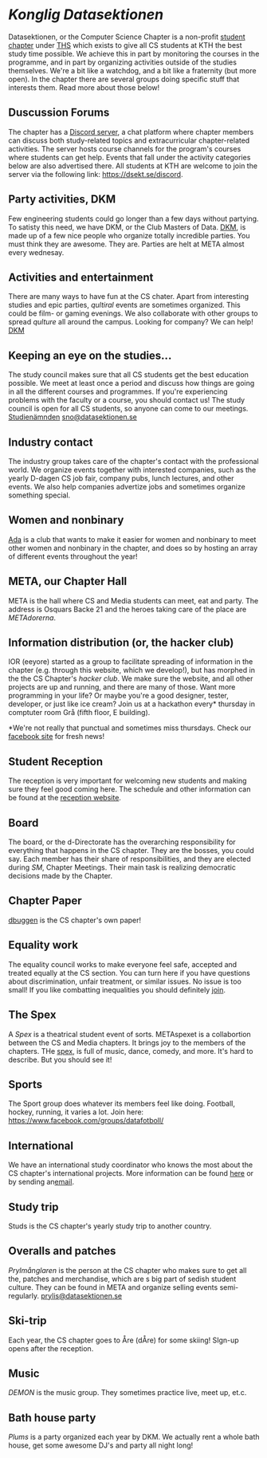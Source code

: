 # _Konglig Datasektionen_

Datasektionen, or the Computer Science Chapter is a non-profit
[student chapter](https://sv.wikipedia.org/wiki/Studentsektion)
under [THS](http://ths.kth.se) which exists to give all CS students at
KTH the best study time possible. We achieve this in part by monitoring
the courses in the programme, and in part by organizing activities
outside of the studies themselves. We're a bit like a watchdog, and
a bit like a fraternity (but more open). In the chapter there are
several groups doing specific stuff that interests them. Read more about
those below!

Duscussion Forums
-------------------

The chapter has a [Discord server](https://dsekt.se/discord), a chat platform where chapter members can discuss both study-related topics and extracurricular chapter-related activities. The server hosts course channels for the program's courses where students can get help. Events that fall under the activity categories below are also advertised there. All students at KTH are welcome to join the server via the following link: https://dsekt.se/discord.


Party activities, DKM
-------------------

Few engineering students could go longer than a few days without partying.
To satisty this need, we have DKM, or the Club Masters of Data.
[DKM](/en/clubs/dkm), is made up of a few nice people who organize totally
incredible parties. You must think they are awesome. They are.
Parties are helt at META almost every wednesay.


Activities and entertainment
-----------------------------

There are many ways to have fun at the CS chater. Apart from interesting
studies and epic parties, _qultiral_ events are sometimes organized. This
could be film- or gaming evenings. We also collaborate with other groups to
spread _qulture_ all around the campus. Looking for company? We can help!
[DKM](/en/clubs/qulturnamnden)


Keeping an eye on the studies...
---------------

The study council makes sure that all CS students get the best education
possible. We meet at least once a period and discuss how things are going
in all the different courses and programmes. If you're experiencing problems
with the faculty or a course, you should contact us!  The study council is
open for all CS students, so anyone can come to our meetings.
[Studienämnden](/en/clubs/studienamnden)
[sno@datasektionen.se](mailto:sno@datasektionen.se)

Industry contact
------------------

The industry group takes care of the chapter's contact with the professional
world. We organize events together with interested companies, such as the yearly
D-dagen CS job fair, company pubs, lunch lectures, and other events. We
also help companies advertize jobs and sometimes organize something special.

Women and nonbinary
--------------------
[Ada](/en/clubs/geek) is a club that wants to make it easier for women and nonbinary to meet other women and nonbinary in the chapter, and does so by hosting an array of different events throughout the year!

META, our Chapter Hall
-------------

META is the hall where CS and Media students can meet, eat and party.
The address is Osquars Backe 21 and the heroes taking care of the place
are _METAdorerna_.

Information distribution (or, the hacker club)
---------------------

IOR (eeyore) started as a group to facilitate spreading of information
in the chapter (e.g. through this website, which we develop!), but has
morphed in the the CS Chapter's _hacker club_. We make sure the website,
and all other projects are up and running, and there are many of those.
Want more programming in your life? Or maybe you're a good designer,
tester, developer, or just like ice cream? Join us at a hackathon every\*
thursday in comptuter room Grå (fifth floor, E building).

\*We're not really that punctual and sometimes miss thursdays. Check our
[facebook site](https://www.facebook.com/search/top/?q=informationsorganet)
for fresh news!

Student Reception
---------------------------

The reception is very important for welcoming new students and making sure they
feel good coming here. The schedule and other information can be found at
the [reception website](/en/clubs/mottagningen).

Board
--------

The board, or the d-Directorate has the overarching responsibility for everything
that happens in the CS chapter. They are the bosses, you could say. Each member
has their share of responsibilities, and they are elected during _SM_, Chapter
Meetings. Their main task is realizing democratic decisions made by the Chapter.

Chapter Paper
---------------

[dbuggen](http://dbu.gg) is the CS chapter's own paper!

Equality work
----------------

The equality council works to make everyone feel safe, accepted and treated
equally at the CS section. You can turn here if you have questions about
discrimination, unfair treatment, or similar issues. No issue is too small!
If you like combatting inequalities you should definitely [join](/en/clubs/jamlikhetsnamnden).

The Spex
----

A _Spex_ is a theatrical student event of sorts.
METAspexet is a collabortion between the CS and Media chapters. It brings
joy to the members of the chapters. THe [spex](https://sv.wikipedia.org/wiki/Spex), is full of
music, dance, comedy, and more. It's hard to describe. But you should see it!

Sports
-----------------

The Sport group does whatever its members feel like doing. Football, hockey,
running, it varies a lot. Join here: https://www.facebook.com/groups/datafotboll/

International
-----------------

We have an international study coordinator who knows the most about the CS chapter's international
projects. More information can be found [here](/en/clubs/internationellanamnden) or by sending an[email](isc@datasektionen.se).

Study trip
----------

Studs is the CS chapter's yearly study trip to another country.

Overalls and patches
------------------------------------

_Prylmånglaren_ is the person at the CS chapter who makes sure to get
all the, patches and merchandise, which are s big part of sedish student culture.
They can be found in META and organize selling events semi-regularly. prylis@datasektionen.se

Ski-trip
--------

Each year, the CS chapter goes to Åre (dÅre) for some skiing! SIgn-up opens after the reception.

Music
---------------------

_DEMON_  is the music group. They sometimes practice live, meet up, et.c.

Bath house party
----------

_Plums_ is a party organized each year by DKM. We actually rent a whole bath house, get some
awesome DJ's and party all night long!
